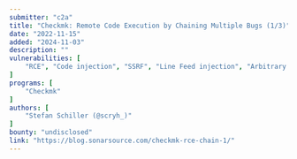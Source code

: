 ```yaml
---
submitter: "c2a"
title: "Checkmk: Remote Code Execution by Chaining Multiple Bugs (1/3)"
date: "2022-11-15"
added: "2024-11-03"
description: ""
vulnerabilities: [
    "RCE", "Code injection", "SSRF", "Line Feed injection", "Arbitrary file read", "Authentication bypass", "Security code review"
]
programs: [
    "Checkmk"
]
authors: [
    "Stefan Schiller (@scryh_)"
]
bounty: "undisclosed"
link: "https://blog.sonarsource.com/checkmk-rce-chain-1/"
---
```




